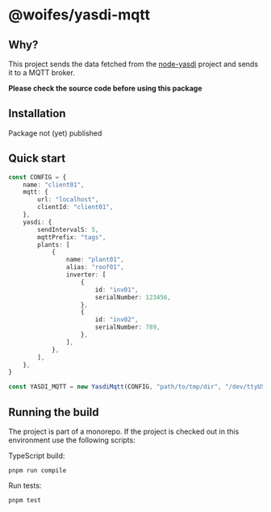 # @woifes/yasdi-mqtt

## Why?
This project sends the data fetched from the [node-yasdi](../../packages/node-yasdi/) project and sends it to a MQTT broker.

**Please check the source code before using this package**

## Installation
Package not (yet) published

## Quick start
```typescript
const CONFIG = {
    name: "client01",
    mqtt: {
        url: "localhost",
        clientId: "client01",
    },
    yasdi: {
        sendIntervalS: 5,
        mqttPrefix: "tags",
        plants: [
            {
                name: "plant01",
                alias: "roof01",
                inverter: [
                    {
                        id: "inv01",
                        serialNumber: 123456,
                    },
                    {
                        id: "inv02",
                        serialNumber: 789,
                    },
                ],
            },
        ],
    },
}

const YASDI_MQTT = new YasdiMqtt(CONFIG, "path/to/tmp/dir", "/dev/ttyUSB0");
```
## Running the build

The project is part of a monorepo. If the project is checked out in this environment use the following scripts:

TypeScript build:

```shell
pnpm run compile
```

Run tests:

```shell
pnpm test
```
